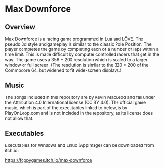 # Max Downforce

## Overview

Max Downforce is a racing game programmed in Lua and LÖVE. The pseudo 3d style and gameplay is similar to the classic Pole Position. The player completes the game by completing each of a number of laps within a time limit. This is made difficult by computer controlled racers that get in the way. The game uses a 356 \* 200 resolution which is scaled to a larger window or full screen. (The resolution is similar to the 320 \* 200 of the Commodore 64, but widened to fit wide-screen displays.)

## Music

The songs included in this repository are by Kevin MacLeod and fall under the Attribution 4.0 International license (CC BY 4.0). The official game music, which is part of the executables linked to below, is by PlayOnLoop.com and is not included in the repository, as its license does not allow that.

## Executables

Executables for Windows and Linux (AppImage) can be downloaded from itch.io:

https://foppygames.itch.io/max-downforce
